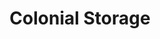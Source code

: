 ---
title: "Colonial Storage"
url: /lufkin/colonial-storage-east-denman-avenue/
shop: storage rental
---
